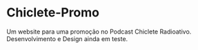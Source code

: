 # Chiclete-Promo
Um website para uma promoção no Podcast Chiclete Radioativo. Desenvolvimento e Design ainda em teste.
